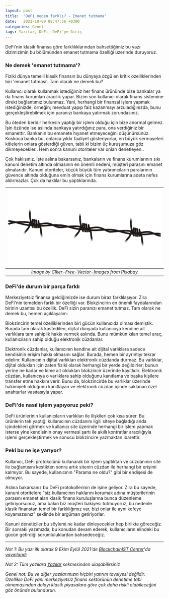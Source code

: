 ```yaml
---
layout: post
title:  "DeFi neden farklı? - Emanet tutmama"
date:   2021-10-09 08:47:56 +0300
categories: Genel
tags: Yazılar, DeFi, DeFi'ye Giriş
---
```


DeFi'nin klasik finansa göre farklılıklarından bahsettiğimiz bu yazı dizimizimin bu bölümünden emanet tutmama özelliği üzerinde duruyoruz. 

### Ne demek 'emanet tutmama'?
Fiziki dünya temelli klasik finansın bu dünyaya özgü en kritik özelliklerinden biri 'emanet tutması'. Tam olarak ne demek bu?

Kullanıcı olarak kullanmak istediğimiz her finans ürününde bize bankalar ya da finans kurumları aracılık yapar. Bizim son kullanıcı olarak finans sistemine direkt bağlantımız bulunmaz. Yani, herhangi bir finansal işlem yapmak istediğinizde, örneğin; mevduat yapıp faiz kazanmayı arzuladığınızda, bunu gerçekleştirebilmek için paranızı bankaya yatırmak zorundasınız. 

Bu öteden beridir herkesin yaptığı bir işlem olduğu için bize anormal gelmez. İşin özünde ise aslında bankaya yatırdığınız para, ona verdiğiniz bir emanettir. Bankanın bu emanete hıyanet etmeyeceğini düşünürsünüz. Koskoca banka bu, onlarca yıldır faaliyet gösteriyorlar, en büyük sermayeleri kitlelerin onlara gösterdiği güven, tabii ki bizim üç kuruşumuza göz dikmeyecekler.. Hem sonra kanuni otoriteler var onları denetleyen.. 

Çok haklısınız. İşte aslına bakarsanız, bankaların ve finans kurumlarının sıkı kanuni denetim altında olmasının en önemli nedeni, müşteri parasını emanet almalarıdır. Kanuni otoriteler, küçük büyük tüm yatırımcıların paralarının güvence altında olduğuna emin olmak için finans kurumlarına adeta nefes aldırmazlar. Çok da haklılar bu yaptıklarında. 


| ![diamonds](/assets/barb-g3739fe19a_800_v2.jpg)|
|:--:| 
| *Image by [Clker-Free-Vector-Images](https://pixabay.com/users/clker-free-vector-images-3736/) from [Pixabay](https://pixabay.com/)*|

### DeFi'de durum bir parça farklı
Merkeziyetsiz finansa geldiğimizde ise durum biraz farklılaşıyor. Zira DeFi'nin temelden farklı bir özelliği var. Blokzincirin en önemli faydalarından birinin uzantısı bu özellik. DeFi sizin paranızı emanet tutmaz. Tam olarak ne demek bu, hemen açıklayalım: 

Blokzincirin temel özelliklerinden biri gücün kullanıcıda olması demiştik. Burada tam olarak kastedilen, dijital dünyada kullanıcıya kendine ait varlıklara tam sahiplik hakkı vermek aslında. Bunu mümkün kılan temel araç, kullanıcıların sahip olduğu elektronik cüzdanlar.

Elektronik cüzdanlar, kullanıcının kendine ait dijital varlıklara sadece kendisinin erişim hakkı olmasını sağlar. Burada, hemen bir ayrıntıyı tekrar edelim: Kullanıcının dijital varlıkları elektronik cüzdanda durmaz. Bu varlıklar, dijital oldukları için zaten fiziki olarak herhangi bir yerde değildirler; bunun yerine ne kadar ve kime ait oldukları blokzincir üzerinde kayıtlıdır. Elektronik cüzdan, kullanıcıya o varlıklara sahip olduğunu kanıtlama ve başka kişilere transfer etme hakkını verir. Bunu da, blokzincirde bu varlıklar üzerinde hakimiyeti olduğunu kanıtlayan ve elektronik cüzdan içinde saklanan özel anahtarlar vasıtasıyla yapar. 

### DeFi'de nasıl işlem yapıyoruz peki?
DeFi ürünlerinin kullanıcıların varlıkları ile ilişkileri çok kısa sürer. Bu ürünlerin tek yaptığı kullanıcının cüzdanını ilgili siteye bağladığı anda içindekileri görmek ve kullanıcı site üzerinde herhangi bir işlem yapmak isterse yine kendisinin onay vermesi şartı ile akıllı kontratlar aracılığıyla işlemi gerçekleştirmek ve sonucu blokzincire yazmaktan ibarettir. 

### Peki bu ne işe yarıyor?
Kullanıcı, DeFi protokolünü kullanarak bir işlem yaptıktan ve cüzdanının site ile bağlantısını kestikten sonra artık sitenin cüzdan ile herhangi bir erişimi kalmıyor. Bu sayede, kullanıcının "Parama ne oldu?" gibi bir endişesi de olmuyor.

Aslına bakarsanız bu DeFi protokollerinin de işine geliyor. Zira bu sayede, kanuni otoritelere "siz kullanıcının haklarını korumak adına müşterilerinin parasını emanet alan klasik finans kuruluşlarına bunca düzenleme getiriyorsunuz, ama bakın biz müşteri bakiyesi tutmuyoruz, bu nedenle klasik finanstan temel bir farklılığımız var, bizi onlar ile aynı kefeye koyamazsınız" şeklinde bir argüman getiriyorlar. 

Kanuni deneticiler bu söylemi ne kadar dinleyecekler hep birlikte göreceğiz. Bir sonraki yazımızda, bu konudan devam ederek, kullanıcıların elindeki bu gücün getirdiği sorumluluklardan bahsedeceğiz. 

---

*Not 1: Bu yazı ilk olarak 9 Ekim Eylül 2021'de [BlockchainIST Center](https://medium.com/blockchainist-center)'da [yayınlandı](https://medium.com/blockchainist-center/defi-neden-farkl%C4%B1-emanet-tutmama-5a5339e514be)*

*Not 2: Tüm yazılara [Yazılar](/articles/) sekmesinden ulaşabilirsiniz*

*Genel not: Bu ve diğer yazılarımızın hiçbiri yatırım tavsiyesi değildir. Özellikle DeFi yani merkeziyetsiz finans sektörünün denetime tabi olmamasından dolayı klasik piyasalara göre çok daha riskli olabileceğini göz önünde bulundurun.* 

